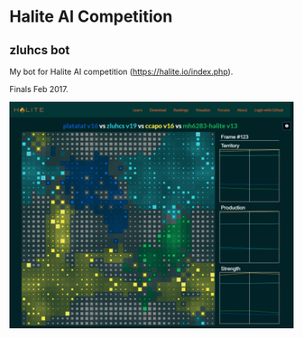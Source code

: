 # Halite AI Competition

zluhcs bot
----------

My bot for Halite AI competition (https://halite.io/index.php).

Finals Feb 2017.

![alt text](halite.PNG "Halite")
